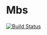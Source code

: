 # Mbs

[![Build Status](https://mbrane.visualstudio.com/IvanShiyan/_apis/build/status/Mbs.Api.Host.Ng%20-%20Azure%20Kubernetes%20Service%20-%20CI-clone?branchName=master)](https://mbrane.visualstudio.com/IvanShiyan/_build/latest?definitionId=11&branchName=master)
